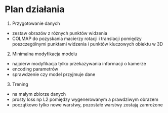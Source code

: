# Plan działania

1. Przygotowanie danych
- zestaw obrazów z różnych punktów widzenia
- COLMAP do pozyskania macierzy rotacji i translacji pomiędzy poszczególnymi punktami widzenia i punktów kluczowych obiektu w 3D

2. Minimalna modyfikacja modelu
- najpierw modyfikacja tylko przekazywania informacji o kamerze
- encoding parametrów
- sprawdzenie czy model przyjmuje dane

3. Trening 
- na małym zbiorze danych
- prosty loss np L2 pomiędzy wygenerowanym a prawdziwym obrazem
- początkowo tylko nowe warstwy, pozostałe warstwy zostają zamrożone